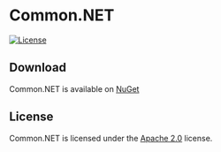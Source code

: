 # Common.NET

[![License](https://lxgaming.github.io/badges/License-Apache%202.0-blue.svg)](https://www.apache.org/licenses/LICENSE-2.0)

## Download
Common.NET is available on [NuGet](https://www.nuget.org/packages/LXGaming.Common/)

## License
Common.NET is licensed under the [Apache 2.0](https://www.apache.org/licenses/LICENSE-2.0) license.